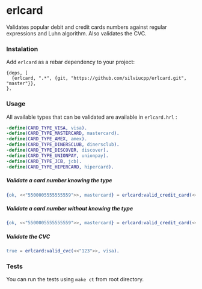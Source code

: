 # erlcard
 
Validates popular debit and credit cards numbers against regular expressions and Luhn algorithm. Also validates the CVC. 

### Instalation

Add `erlcard` as a rebar dependency to your project:

```
{deps, [
  {erlcard, ".*", {git, "https://github.com/silviucpp/erlcard.git", "master"}},
}.
```

### Usage

All available types that can be validated are available in `erlcard.hrl` :

```erlang
-define(CARD_TYPE_VISA, visa).
-define(CARD_TYPE_MASTERCARD, mastercard).
-define(CARD_TYPE_AMEX, amex).
-define(CARD_TYPE_DINERSCLUB, dinersclub).
-define(CARD_TYPE_DISCOVER, discover).
-define(CARD_TYPE_UNIONPAY, unionpay).
-define(CARD_TYPE_JCB, jcb).
-define(CARD_TYPE_HIPERCARD, hipercard).
```

##### Validate a card number knowing the type

```erlang
{ok, <<"5500005555555559">>, mastercard} = erlcard:valid_credit_card(<<"5500005555555559">>, mastercard).
````

##### Validate a card number without knowing the type

```erlang
{ok, <<"5500005555555559">>, mastercard} = erlcard:valid_credit_card(<<"5500005555555559">>).
````

##### Validate the CVC

```erlang
true = erlcard:valid_cvc(<<"123">>, visa).
```

### Tests

You can run the tests using `make ct` from root directory.



